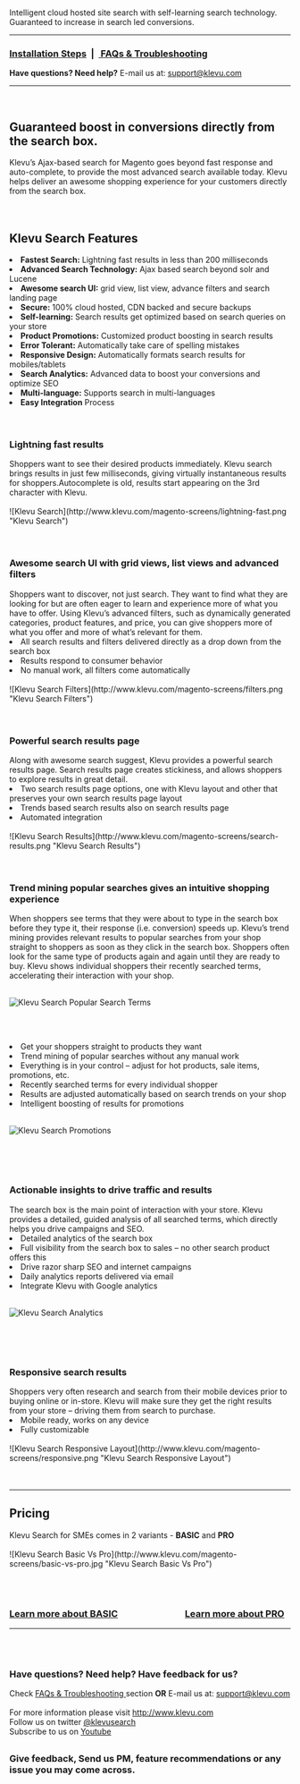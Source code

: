 <h1> </h1>
 
Intelligent cloud hosted site search with self-learning search technology. Guaranteed to increase in search led conversions.<br /> 

<hr />
<h3><a href="http://www.klevu.com/support/installation-steps.html"> Installation Steps</a>&nbsp; |  &nbsp;<a href="http://www.klevu.com/support/faq-troubleshooting.html"> FAQs &amp; Troubleshooting </a></h3> 

<b>Have questions? Need help?</b>  E-mail us at: <a href="mailto:support@klevu.com">support@klevu.com</a><br />
<hr />
<br />


<h2>Guaranteed boost in conversions directly from the search box.</h2>Klevu’s Ajax-based search for Magento goes  beyond fast response and auto-complete, to provide the most advanced search available today. Klevu helps deliver an awesome shopping experience for your customers directly from the search box. 
<br /><br />
<br />
<h2>Klevu Search Features</h2>

<li><b>Fastest Search:</b> Lightning fast results in less than 200 milliseconds </li>
<li><b>Advanced Search Technology:</b> Ajax based search beyond solr and Lucene</li>
<li><b>Awesome search UI:</b> grid view, list view, advance filters and search landing page</li>
<li><b>Secure:</b> 100% cloud hosted, CDN backed and secure backups</li>
<li><b>Self-learning:</b> Search results get optimized based on search queries on your store</li>
<li><b>Product Promotions:</b> Customized product boosting in search results </li>
<li><b>Error Tolerant:</b> Automatically take care of spelling mistakes </li>
<li><b>Responsive Design:</b> Automatically formats search results for mobiles/tablets</li>
<li><b>Search Analytics:</b> Advanced data to boost your conversions and optimize SEO</li>
<li><b>Multi-language:</b> Supports search in multi-languages</li>
<li><b>Easy Integration</b> Process</li>
<br />
<br />


<h3>Lightning fast results</h3>
Shoppers want to see their desired products immediately. Klevu search brings results in just few milliseconds, giving virtually instantaneous results for shoppers.Autocomplete is old, results start appearing on the 3rd character with Klevu.
<br /><br />
![Klevu Search](http://www.klevu.com/magento-screens/lightning-fast.png "Klevu Search")
<br />
<br />
<br />

<h3>Awesome search UI with grid views, list views and advanced filters</h3>
Shoppers want to discover, not just search. They want to find what they are looking for but are often eager to learn and experience more of what you have to offer. Using Klevu’s advanced filters, such as dynamically generated categories, product features, and price, you can give shoppers more of what you offer and more of what’s relevant for them.
<li>All search results and filters delivered directly as a drop down from the search box</li>
<li>Results respond to consumer behavior</li>
<li>No manual work, all filters come automatically</li><br />
![Klevu Search Filters](http://www.klevu.com/magento-screens/filters.png "Klevu Search Filters")

<br />
<br />
<br />

<h3>Powerful search results page </h3>
Along with awesome search suggest, Klevu provides a powerful search results page. Search results page creates stickiness, and allows shoppers to explore results in great detail.
<li>Two search results page options, one with Klevu layout and other that preserves your own search results page layout</li>
<li>Trends based search results also on search results page</li>
<li>Automated integration</li><br />
![Klevu Search Results](http://www.klevu.com/magento-screens/search-results.png "Klevu Search Results")

<br />
<br />
<br />
<h3>Trend mining popular searches gives an intuitive shopping experience</h3>
When shoppers see terms that they were about to type in the search box before they type it, their response (i.e. conversion) speeds up. Klevu’s trend mining provides relevant results to popular searches from your shop straight to shoppers as soon as they click in the search box. Shoppers often look for the same type of products again and again until they are ready to buy. Klevu shows individual shoppers their recently searched terms, accelerating their interaction with your shop.<br /><br />

![Klevu Search Popular Search Terms](http://www.klevu.com/magento-screens/popular-searches.png "Klevu Search Popular Search Terms")

<br /><br />
<li>Get your shoppers straight to products they want</li>
<li>Trend mining of popular searches without any manual work</li>
<li>Everything is in your control – adjust for hot products, sale items, promotions, etc.</li>
<li>Recently searched terms for every individual shopper</li>
<li>Results are adjusted automatically based on search trends on your shop</li>
<li>Intelligent boosting of results for promotions</li>
<br />

![Klevu Search Promotions](http://www.klevu.com/magento-screens/boosting.png "Klevu Search Promotions")

<br />
<br />
<br />
<h3>Actionable insights to drive traffic and results</h3>
The search box is the main point of interaction with your store. Klevu provides a detailed, guided analysis of all searched terms, which directly helps you drive campaigns and SEO.
<li>Detailed analytics of the search box</li>
<li>Full visibility from the search box to sales – no other search product offers this</li>
<li>Drive razor sharp SEO and internet campaigns</li>
<li>Daily analytics reports delivered via email</li>
<li>Integrate Klevu with Google analytics</li><br />

![Klevu Search Analytics](http://www.klevu.com/magento-screens/analytics.png "Klevu Search Analytics")

<br />
<br />
<br />
<h3>Responsive search results</h3>
Shoppers very often research and search from their mobile devices prior to buying online or in-store. Klevu will make sure they get the right results from your store – driving them from search to purchase.
<li>Mobile ready, works on any device</li>
<li>Fully customizable</li><br />
![Klevu Search Responsive Layout](http://www.klevu.com/magento-screens/responsive.png "Klevu Search Responsive Layout")

<br />

<br />
<br />
<hr />

<h2>Pricing</h2>
Klevu Search for SMEs comes in 2 variants - <b>BASIC</b> and <b>PRO</b>
<br /><br />
![Klevu Search Basic Vs Pro](http://www.klevu.com/magento-screens/basic-vs-pro.jpg "Klevu Search  Basic Vs Pro")

<br /><br />
<h3>  
<a href="http://www.klevu.com/site-search-magento-basic-features.html">Learn more about BASIC</a> &nbsp; &nbsp;&nbsp;&nbsp;&nbsp;&nbsp;&nbsp;&nbsp;&nbsp;&nbsp;&nbsp;&nbsp;&nbsp;&nbsp;&nbsp; &nbsp;&nbsp;&nbsp;&nbsp;&nbsp;&nbsp;&nbsp;&nbsp;&nbsp;&nbsp;&nbsp;&nbsp;&nbsp;<a href="http://www.klevu.com/site-search-magento-pro.html">Learn more about PRO</a> 
</h3>

<hr /><br /><br />


<h3>Have questions? Need help? Have feedback for us?</h3>
Check <a href="http://www.klevu.com/support/faq-troubleshooting.html"> FAQs &amp; Troubleshooting </a> section <b>OR</b> E-mail us at: <a href="mailto:support@klevu.com">support@klevu.com</a>
<br />
<br />
For more information please visit <a href="http://www.klevu.com/">http://www.klevu.com</a> 

<br />
Follow us on twitter <a href="https://twitter.com/klevusearch">@klevusearch</a> 
<br />
Subscribe to us on <a href="https://www.youtube.com/channel/UCZIst9Vwm4bldt7Ij-_ETEw">Youtube</a> 
<h2> </h2>
<h3>Give feedback, Send us PM, feature recommendations or any issue you may come across. </h3>
